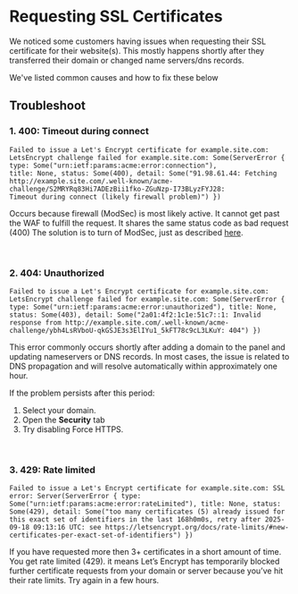 # Requesting SSL Certificates

We noticed some customers having issues when requesting their SSL certificate for their website(s). 
This mostly happens shortly after they transferred their domain or changed name servers/dns records.

We've listed common causes and how to fix these below

## Troubleshoot


### 1. 400: Timeout during connect
```
Failed to issue a Let's Encrypt certificate for example.site.com: LetsEncrypt challenge failed for example.site.com: Some(ServerError { type: Some("urn:ietf:params:acme:error:connection"),
title: None, status: Some(400), detail: Some("91.98.61.44: Fetching http://example.site.com/.well-known/acme-challenge/S2MRYRq83Hi7ADEzBii1fko-ZGuNzp-I73BLyzFYJ28:
Timeout during connect (likely firewall problem)") })
```

Occurs because firewall (ModSec) is most likely active. It cannot get past the WAF to fulfill the request. It shares the same status code as bad request (400)
The solution is to turn of ModSec, just as described [here](#hello).

<br>


### 2. 404: Unauthorized
```
Failed to issue a Let's Encrypt certificate for example.site.com: LetsEncrypt challenge failed for example.site.com: Some(ServerError { type: Some("urn:ietf:params:acme:error:unauthorized"), title: None, status: Some(403), detail: Some("2a01:4f2:1c1e:51c7::1: Invalid response from http://example.site.com/.well-known/acme-challenge/ybh4LsRVboU-qkGSJE3s3ElIYu1_5kFT78c9cL3LKuY: 404") })
```
This error commonly occurs shortly after adding a domain to the panel and updating nameservers or DNS records. In most cases, the issue is related to DNS propagation and will resolve automatically within approximately one hour.

If the problem persists after this period:

1. Select your domain.
2. Open the **Security** tab
3. Try disabling Force HTTPS.
	

<br>


### 3. 429: Rate limited
```
Failed to issue a Let's Encrypt certificate for example.site.com: SSL error: Server(ServerError { type: Some("urn:ietf:params:acme:error:rateLimited"), title: None, status: Some(429), detail: Some("too many certificates (5) already issued for this exact set of identifiers in the last 168h0m0s, retry after 2025-09-18 09:13:16 UTC: see https://letsencrypt.org/docs/rate-limits/#new-certificates-per-exact-set-of-identifiers") })
```

If you have requested more then 3+ certificates in a short amount of time. You get rate limited (429). it means Let’s Encrypt has temporarily blocked further certificate requests from your domain or server because you’ve hit their rate limits. Try again in a few hours.


